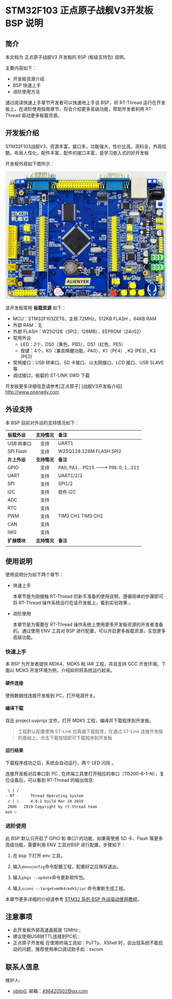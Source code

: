 # STM32F103 正点原子战舰V3开发板 BSP 说明

## 简介

本文档为 正点原子战舰V3 开发板的 BSP (板级支持包) 说明。

主要内容如下：

- 开发板资源介绍
- BSP 快速上手
- 进阶使用方法

通过阅读快速上手章节开发者可以快速地上手该 BSP，将 RT-Thread 运行在开发板上。在进阶使用指南章节，将会介绍更多高级功能，帮助开发者利用 RT-Thread 驱动更多板载资源。

## 开发板介绍

STM32F103战舰V3，资源丰富，接口多，功能强大，性价比高，资料全，外观炫酷，布局人性化，配件丰富，配件的接口丰富，是学习嵌入式的好开发板

开发板外观如下图所示：

![board](figures/board.jpg)

该开发板常用 **板载资源** 如下：

- MCU：STM32F103ZET6，主频 72MHz，512KB FLASH ，64KB RAM
- 外部 RAM：无
- 外部 FLASH：W25Q128（SPI2，128MB）、EEPROM（24c02）
- 常用外设
  - LED：2个，DS0（黄色，PB5），DS1（红色，PE5）
  - 按键：4个，K0（兼具唤醒功能，PA0），K1（PE4）, K2 (PE3) , K3 (PE2)
- 常用接口：USB 转串口、SD 卡接口、以太网接口、LCD 接口、USB SLAVE等
- 调试接口，板载的 ST-LINK SWD 下载

开发板更多详细信息请参考[正点原子] [战舰V3开发板介绍] http://www.openedv.com

## 外设支持

本 BSP 目前对外设的支持情况如下：

| **板载外设**      | **支持情况** | **备注**                              |
| :----------------- | :----------: | :------------------------------------- |
| USB 转串口        |     支持     |    UART1                              |
| SPI Flash         |     支持     |   W25Q128 128M FLASH  SPI2           |
| **片上外设**      | **支持情况** | **备注**                               |
| GPIO              |     支持     | PA0, PA1... PG15 ---> PIN: 0, 1...111 |
| UART              |     支持     | UART1/2/3                             |
| SPI               |     支持     | SPI1/2                            	  |
| I2C               |     支持     | 软件 I2C                              |
| ADC               |     支持     |                                      |
| RTC               |     支持     |                                      |
| PWM               |     支持     | TIM3 CH1  TIM3 CH2                   |
| CAN               |     支持     |                                      |
| IWG               |     支持     |                                      |
| **扩展模块**       | **支持情况** | **备注**                              |
|                   |             |                                       |

## 使用说明

使用说明分为如下两个章节：

- 快速上手

    本章节是为刚接触 RT-Thread 的新手准备的使用说明，遵循简单的步骤即可将 RT-Thread 操作系统运行在该开发板上，看到实验效果 。

- 进阶使用

    本章节是为需要在 RT-Thread 操作系统上使用更多开发板资源的开发者准备的。通过使用 ENV 工具对 BSP 进行配置，可以开启更多板载资源，实现更多高级功能。


### 快速上手

本 BSP 为开发者提供 MDK4、MDK5 和 IAR 工程，并且支持 GCC 开发环境。下面以 MDK5 开发环境为例，介绍如何将系统运行起来。

#### 硬件连接

使用数据线连接开发板到 PC，打开电源开关。

#### 编译下载

双击 project.uvprojx 文件，打开 MDK5 工程，编译并下载程序到开发板。

> 工程默认配置使用 ST-Link 仿真器下载程序，在通过 ST-Link 连接开发板的基础上，点击下载按钮即可下载程序到开发板

#### 运行结果

下载程序成功之后，系统会自动运行，两个 LED 闪烁 。

连接开发板对应串口到 PC , 在终端工具里打开相应的串口（115200-8-1-N），复位设备后，可以看到 RT-Thread 的输出信息:

```bash
 \ | /
- RT -     Thread Operating System
 / | \     4.0.1 build Mar 10 2019
 2006 - 2019 Copyright by rt-thread team
msh >
```
### 进阶使用

此 BSP 默认只开启了 GPIO 和 串口1 的功能，如果需使用 SD 卡、Flash 等更多高级功能，需要利用 ENV 工具对BSP 进行配置，步骤如下：

1. 在 bsp 下打开 env 工具。

2. 输入`menuconfig`命令配置工程，配置好之后保存退出。

3. 输入`pkgs --update`命令更新软件包。

4. 输入`scons --target=mdk4/mdk5/iar` 命令重新生成工程。

本章节更多详细的介绍请参考 [STM32 系列 BSP 外设驱动使用教程](../docs/STM32系列BSP外设驱动使用教程.md)。

## 注意事项

- 此开发板外部高速晶振是 12MHz ;
- 建议使用USB转TTL连接到PC机 ;
- 正点原子开发板 在使用终端工具如：PuTTy、XShell 时，会出现系统不能启动的问题，推荐使用串口调试助手如：sscom

## 联系人信息

维护人:

-  [obito0](https://github.com/obito0), 邮箱：<496420502@qq.com>